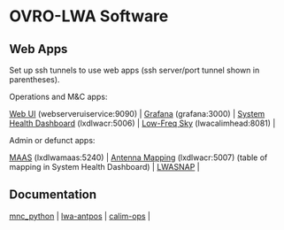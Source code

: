 # OVRO-LWA Software

## Web Apps

Set up ssh tunnels to use web apps (ssh server/port tunnel shown in parentheses).

Operations and M&C apps:

[Web UI](http://localhost:9090) (webserveruiservice:9090) |
[Grafana](http://localhost:3000) (grafana:3000) |
[System Health Dashboard](http://localhost:5006/LWA_dashboard) (lxdlwacr:5006) |
[Low-Freq Sky](http://localhost:8081) (lwacalimhead:8081) |

Admin or defunct apps:

[MAAS](http://localhost:5240) (lxdlwamaas:5240) |
[Antenna Mapping](http://127.0.0.1:5007/?hip.load_uri=%22.%22&hip.filters=%5B%5D&hip.color_by=%22antnum%22&hip.PARALLEL_PLOT.order=%5B%22antnum%22%2C%22pola_fee%22%2C%22polb_fee%22%2C%22arx_address%22%2C%22pola_arx_channel%22%2C%22polb_arx_channel%22%2C%22snap2_hostname%22%2C%22pola_digitizer_channel%22%2C%22polb_digitizer_channel%22%5D) (lxdlwacr:5007) (table of mapping in System Health Dashboard) |
[LWASNAP](http://greghell.github.io/LWASNAP/) |


## Documentation

[mnc_python](https://ovro-lwa.github.io/mnc_python) |
[lwa-antpos](https://ovro-lwa.github.io/lwa-antpos) |
[calim-ops](https://github.com/ovro-lwa/calim-ops/wiki) |